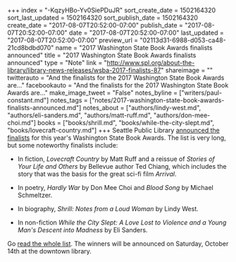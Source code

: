 +++
index = "-KqzyHBo-Yv0SiePDuJR"
sort_create_date = 1502164320
sort_last_updated = 1502164320
sort_publish_date = 1502164320
create_date = "2017-08-07T20:52:00-07:00"
publish_date = "2017-08-07T20:52:00-07:00"
date = "2017-08-07T20:52:00-07:00"
last_updated = "2017-08-07T20:52:00-07:00"
preview_url = "02113d31-6988-d053-ca48-21cd8bdbd070"
name = "2017 Washington State Book Awards finalists announced"
title = "2017 Washington State Book Awards finalists announced"
type = "Note"
link = "http://www.spl.org/about-the-library/library-news-releases/wsba-2017-finalists-87"
shareimage = ""
twitterauto = "And the finalists for the 2017 Washington State Book Awards are..."
facebookauto = "And the finalists for the 2017 Washington State Book Awards are..."
make_image_tweet = "False"
notes_byline = ["writers/paul-constant.md"]
notes_tags = ["notes/2017-washington-state-book-awards-finalists-announced.md"]
notes_about = ["authors/lindy-west.md", "authors/eli-sanders.md", "authors/matt-ruff.md", "authors/don-mee-choi.md"]
books = ["books/shrill.md", "books/while-the-city-slept.md", "books/lovecraft-country.md"]
+++
Seattle Public Library [announced the finalists](http://www.spl.org/about-the-library/library-news-releases/wsba-2017-finalists-87) for this year's Washington State Book Awards. The list is very long, but some noteworthy finalists include:

* In fiction, *Lovecraft Country* by Matt Ruff and a reissue of *Stories of Your Life and Others* by Bellevue author Ted Chiang, which includes the story that was the basis for the great sci-fi film *Arrival*.

* In poetry, *Hardly War* by Don Mee Choi and *Blood Song* by Michael Schmeltzer.

* In biography, *Shrill: Notes from a Loud Woman* by Lindy West.

* In non-fiction *While the City Slept: A Love Lost to Violence and a Young Man's Descent into Madness* by Eli Sanders.

Go [read the whole list](http://www.spl.org/about-the-library/library-news-releases/wsba-2017-finalists-87). The winners will be announced on Saturday, October 14th at the downtown library.